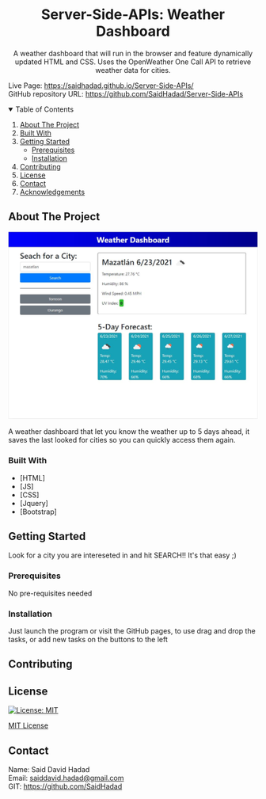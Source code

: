 <!-- PROJECT TITE -->
  <h1 align="center">Server-Side-APIs: Weather Dashboard</h1>

<!-- DESCRIPTION -->
  <p align="center">
    A weather dashboard that will run in the browser and feature dynamically updated HTML and CSS.
    Uses the OpenWeather One Call API to retrieve weather data for cities.

  <!-- DEPLOYED LINK -->
  Live Page: https://saidhadad.github.io/Server-Side-APIs/
  <br>
  GitHub repository URL: https://github.com/SaidHadad/Server-Side-APIs

<!-- TABLE OF CONTENTS -->
<details open="open">
  <summary>Table of Contents</summary>
  <ol>
    <li><a href="#about-the-project">About The Project</a></li>
    <li><a href="#built-with">Built With</a></li>
    <li>
      <a href="#getting-started">Getting Started</a>
      <ul>
        <li><a href="#prerequisites">Prerequisites</a></li>
        <li><a href="#installation">Installation</a></li>
      </ul>
    </li>
    <li><a href="#contributing">Contributing</a></li>
    <li><a href="#license">License</a></li>
    <li><a href="#contact">Contact</a></li>
    <li><a href="#acknowledgements">Acknowledgements</a></li>
  </ol>
</details>



<!-- ABOUT THE PROJECT -->
## About The Project

![WeatherBoard](./assets/images/Capture.JPG)

A weather dashboard that let you know the weather up to 5 days ahead, it saves the last looked for cities so you
can quickly access them again.

### Built With

* [HTML]
* [JS]
* [CSS]
* [Jquery]
* [Bootstrap]


<!-- GETTING STARTED -->
## Getting Started
Look for a city you are intereseted in and hit SEARCH!!
It's that easy ;)

### Prerequisites

No pre-requisites needed

### Installation

Just launch the program or visit the GitHub pages, to use drag and drop the tasks, or add new tasks on the buttons to the left

<!-- CONTRIBUTING -->
## Contributing


<!-- LICENSE -->
## License

 [![License: MIT](https://img.shields.io/badge/License-MIT-yellow.svg)](https://opensource.org/licenses/MIT)

[MIT License](https://choosealicense.com/licenses/mit/)  

<!-- CONTACT -->
## Contact
Name: Said David Hadad <br>
Email: saiddavid.hadad@gmail.com <br>
GIT: https://github.com/SaidHadad <br>